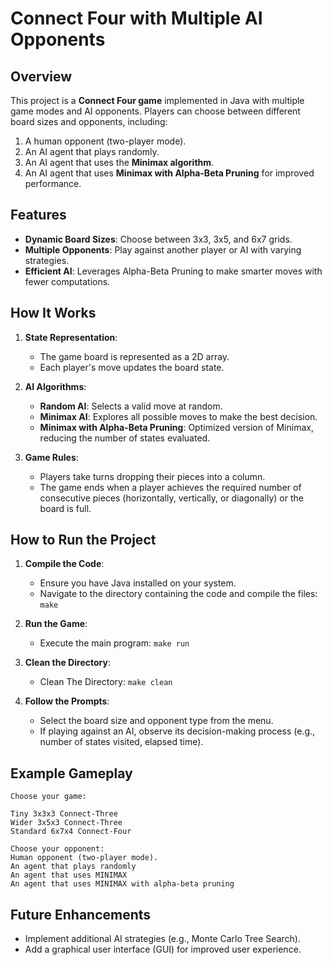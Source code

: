 # Connect Four with Multiple AI Opponents

## Overview
This project is a **Connect Four game** implemented in Java with multiple game modes and AI opponents. Players can choose between different board sizes and opponents, including:
1. A human opponent (two-player mode).
2. An AI agent that plays randomly.
3. An AI agent that uses the **Minimax algorithm**.
4. An AI agent that uses **Minimax with Alpha-Beta Pruning** for improved performance.

## Features
- **Dynamic Board Sizes**: Choose between 3x3, 3x5, and 6x7 grids.
- **Multiple Opponents**: Play against another player or AI with varying strategies.
- **Efficient AI**: Leverages Alpha-Beta Pruning to make smarter moves with fewer computations.

## How It Works
1. **State Representation**:
   - The game board is represented as a 2D array.
   - Each player's move updates the board state.

2. **AI Algorithms**:
   - **Random AI**: Selects a valid move at random.
   - **Minimax AI**: Explores all possible moves to make the best decision.
   - **Minimax with Alpha-Beta Pruning**: Optimized version of Minimax, reducing the number of states evaluated.

3. **Game Rules**:
   - Players take turns dropping their pieces into a column.
   - The game ends when a player achieves the required number of consecutive pieces (horizontally, vertically, or diagonally) or the board is full.

## How to Run the Project
1. **Compile the Code**:
   - Ensure you have Java installed on your system.
   - Navigate to the directory containing the code and compile the files:
     ``` make ```

2. **Run the Game**:
   - Execute the main program:
     ``` make run ```
    
3. **Clean the Directory**:
   - Clean The Directory:
     ``` make clean ```


3. **Follow the Prompts**:
   - Select the board size and opponent type from the menu.
   - If playing against an AI, observe its decision-making process (e.g., number of states visited, elapsed time).

## Example Gameplay
```
Choose your game:

Tiny 3x3x3 Connect-Three
Wider 3x5x3 Connect-Three
Standard 6x7x4 Connect-Four

Choose your opponent:
Human opponent (two-player mode).
An agent that plays randomly
An agent that uses MINIMAX
An agent that uses MINIMAX with alpha-beta pruning

```

## Future Enhancements
- Implement additional AI strategies (e.g., Monte Carlo Tree Search).
- Add a graphical user interface (GUI) for improved user experience.